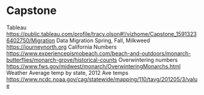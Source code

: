 # Capstone

Tableau    https://public.tableau.com/profile/tracy.olson#!/vizhome/Capstone_15913236402750/Migration
Data Migration Spring, Fall, Milkweed https://journeynorth.org
California Numbers https://www.experiencepismobeach.com/beach-and-outdoors/monarch-butterflies/monarch-grove/historical-counts
Overwintering numbers https://www.fws.gov/midwest/monarch/OverwinteringMonarchs.html
Weather Average temp by state, 2012 Ave temps https://www.ncdc.noaa.gov/cag/statewide/mapping/110/tavg/201205/3/value
